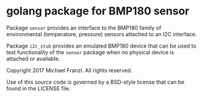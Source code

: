 # golang package for BMP180 sensor

Package `sensor` provides an interface to the BMP180 family of environmental (temperature, pressure) sensors attached to an I2C interface.

Package `i2c_stub` provides an emulated BMP180 device that can be used to test functionality of the `sensor` package when no physical device is attached or available.

Copyright 2017 Michael Franzl. All rights reserved.

Use of this source code is governed by a BSD-style license that can be found in the LICENSE file.
